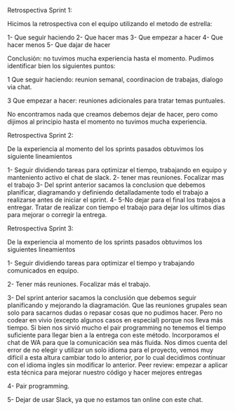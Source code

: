 Retrospectiva Sprint 1:

Hicimos la retrospectiva con el equipo utilizando el metodo de estrella:

1- Que seguir haciendo
2- Que hacer mas
3- Que empezar a hacer
4- Que hacer menos
5- Que dajar de hacer

Conclusión: no tuvimos mucha experiencia hasta el momento. Pudimos identificar bien los siguientes puntos:

1 Que seguir haciendo: reunion semanal, coordinacion de trabajas, dialogo via chat. 

3 Que empezar a hacer: reuniones adicionales para tratar temas puntuales. 

No encontramos nada que creamos debemos dejar de hacer, pero como dijimos al principio hasta el momento no tuvimos mucha experiencia.

Retrospectiva Sprint 2:

De la experiencia al momento del los sprints pasados obtuvimos los siguiente lineamientos 

1- Seguir dividiendo tareas para optimizar el tiempo, trabajando en equipo y manteniento activo el chat de slack.
2- tener mas reuniones. Focalizar mas el trabajo
3- Del sprint anterior sacamos la conclusion que debemos planificar, diagramando y definiendo detalladamente todo el trabajo a realizarse antes de iniciar el sprint.
4-
5-No dejar para el final los trabajos a entregar. Tratar de realizar con tiempo el trabajo para dejar los ultimos dias para mejorar o corregir la entrega.

Retrospectiva Sprint 3:

De la experiencia al momento de los sprints pasados obtuvimos los siguientes lineamientos 

1- Seguir dividiendo tareas para optimizar el tiempo y trabajando comunicados en equipo.

2- Tener más reuniones. Focalizar más el trabajo.

3- Del sprint anterior sacamos la conclusión que debemos seguir planificando y mejorando la diagramación. Que las reuniones grupales sean solo para sacarnos dudas o repasar cosas que no pudimos hacer. Pero no codear en vivio (excepto algunos casos en especial) porque nos lleva más tiempo.  Si bien nos sirvió mucho el pair programming no tenemos el tiempo suficiente para llegar bien a la entrega con este método. Incorporamos el chat de WA para que la comunicación sea más fluida. 
Nos dimos cuenta del error de no elegir y utilizar un solo idioma para el proyecto, vemos muy difícil a esta altura cambiar todo lo anterior, por lo cual decidimos continuar con el idioma ingles sin modificar lo anterior.
Peer review: empezar a aplicar esta técnica para mejorar nuestro código y hacer mejores entregas
    
4- Pair programming.

5- Dejar de usar Slack, ya que no estamos tan online con este chat. 

